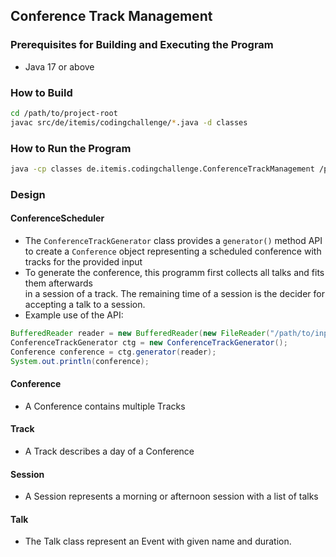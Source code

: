## Conference Track Management

### Prerequisites for Building and Executing the Program

* Java 17 or above

### How to Build

```bash
cd /path/to/project-root
javac src/de/itemis/codingchallenge/*.java -d classes
```

### How to Run the Program

```bash
java -cp classes de.itemis.codingchallenge.ConferenceTrackManagement /path/to/input_file.txt
```

### Design

#### ConferenceScheduler

* The `ConferenceTrackGenerator` class provides a `generator()` method API to create a
  `Conference` object representing a scheduled conference with tracks for the provided input
* To generate the conference, this programm first collects all talks and fits them afterwards  
  in a session of a track. The remaining time of a session is the decider for accepting a talk to a session.
* Example use of the API:
```java
BufferedReader reader = new BufferedReader(new FileReader("/path/to/input_file"));
ConferenceTrackGenerator ctg = new ConferenceTrackGenerator();
Conference conference = ctg.generator(reader);
System.out.println(conference);
```

#### Conference

* A Conference contains multiple Tracks

#### Track

* A Track describes a day of a Conference

#### Session

* A Session represents a morning or afternoon session with a list of talks

#### Talk

* The Talk class represent an Event with given name and duration.
